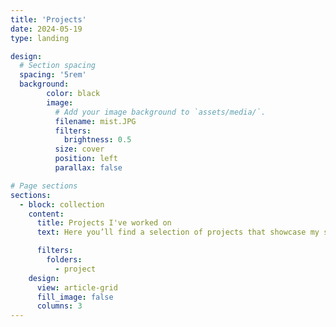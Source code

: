 ```yaml
---
title: 'Projects'
date: 2024-05-19
type: landing

design:
  # Section spacing
  spacing: '5rem'
  background:
        color: black
        image:
          # Add your image background to `assets/media/`.
          filename: mist.JPG
          filters:
            brightness: 0.5
          size: cover
          position: left
          parallax: false

# Page sections
sections:
  - block: collection
    content:
      title: Projects I've worked on
      text: Here you’ll find a selection of projects that showcase my skills in data science, analytics, and problem-solving. Each project reflects my passion for using data to answer meaningful questions, tell compelling stories, and deliver practical solutions.

      filters:
        folders:
          - project
    design:
      view: article-grid
      fill_image: false
      columns: 3
---
```


